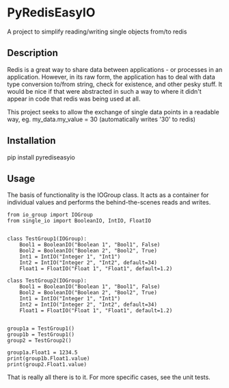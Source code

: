 # PyRedisEasyIO
A project to simplify reading/writing single objects from/to redis


## Description
Redis is a great way to share data between applications - or processes in an application. 
However, in its raw form, the application has to deal with data type conversion to/from
string, check for existence, and other pesky stuff. It would be nice if that were 
abstracted in such a way to where it didn't appear in code that redis was being used
at all. 

This project seeks to allow the exchange of single data points in a readable way, eg. 
my_data.my_value = 30 (automatically writes '30' to redis) 

## Installation
pip install pyrediseasyio


## Usage
The basis of functionality is the IOGroup class. It acts as a container for individual values
and performs the behind-the-scenes reads and writes. 

~~~~
from io_group import IOGroup
from single_io import BooleanIO, IntIO, FloatIO


class TestGroup1(IOGroup):
    Bool1 = BooleanIO("Boolean 1", "Bool1", False)
    Bool2 = BooleanIO("Boolean 2", "Bool2", True)
    Int1 = IntIO("Integer 1", "Int1")
    Int2 = IntIO("Integer 2", "Int2", default=34)
    Float1 = FloatIO("Float 1", "Float1", default=1.2)

class TestGroup2(IOGroup):
    Bool1 = BooleanIO("Boolean 1", "Bool1", False)
    Bool2 = BooleanIO("Boolean 2", "Bool2", True)
    Int1 = IntIO("Integer 1", "Int1")
    Int2 = IntIO("Integer 2", "Int2", default=34)
    Float1 = FloatIO("Float 1", "Float1", default=1.2)
   

group1a = TestGroup1()
group1b = TestGroup1()
group2 = TestGroup2()

group1a.Float1 = 1234.5
print(group1b.Float1.value)
print(group2.Float1.value)
~~~~

That is really all there is to it. For more specific cases, see the unit tests.
